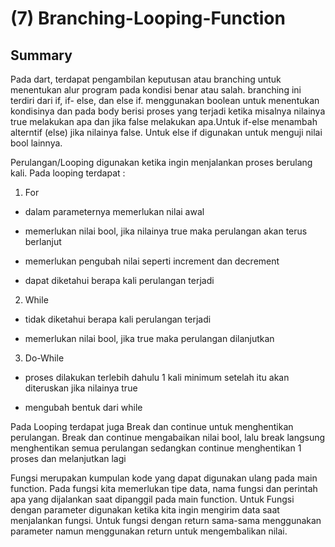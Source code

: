 
# (7) Branching-Looping-Function




## Summary

Pada dart, terdapat pengambilan keputusan atau branching untuk menentukan alur program pada kondisi benar atau salah. branching ini terdiri dari if, if- else, dan else if. menggunakan boolean untuk menentukan kondisinya dan pada body berisi proses yang terjadi ketika misalnya nilainya true melakukan apa dan jika false melakukan apa.Untuk if-else menambah alterntif (else) jika nilainya false. Untuk else if digunakan untuk menguji nilai bool lainnya.

Perulangan/Looping digunakan ketika ingin menjalankan proses berulang kali. Pada looping terdapat :

1. For 

*  dalam parameternya memerlukan nilai awal

*  memerlukan nilai bool, jika nilainya true maka perulangan akan terus berlanjut

*  memerlukan pengubah nilai seperti increment dan decrement

*  dapat diketahui berapa kali perulangan terjadi

2. While

* tidak diketahui berapa kali perulangan terjadi

* memerlukan nilai bool, jika true maka perulangan dilanjutkan

3. Do-While

* proses dilakukan terlebih dahulu 1 kali minimum setelah itu akan diteruskan jika nilainya true

* mengubah bentuk dari while

Pada Looping terdapat juga Break dan continue untuk menghentikan perulangan. Break dan continue mengabaikan nilai bool, lalu break langsung menghentikan semua perulangan sedangkan continue menghentikan 1 proses dan melanjutkan lagi

Fungsi merupakan kumpulan kode yang dapat digunakan ulang pada main function. Pada fungsi kita memerlukan tipe data, nama fungsi dan perintah apa yang dijalankan saat dipanggil pada main function. Untuk Fungsi dengan parameter digunakan ketika kita ingin mengirim data saat menjalankan fungsi. Untuk fungsi dengan return sama-sama menggunakan parameter namun menggunakan return untuk mengembalikan nilai.

